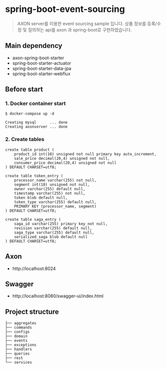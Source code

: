 # spring-boot-event-sourcing
> AXON server를 이용한 event sourcing sample 입니다. 상품 정보를 등록/수정 및 질의하는 api를 axon 과 spring-boot로 구현하였습니다.

## Main dependency
- axon-spring-boot-starter
- spring-boot-starter-actuator
- spring-boot-starter-data-jpa
- spring-boot-starter-webflux

## Before start
### 1. Docker container start
```
$ docker-compose up -d

Creating mysql      ... done
Creating axonserver ... done
```

### 2. Create tables
```
create table product (
    product_id int(10) unsigned not null primary key auto_increment,
    sale_price decimal(20,4) unsigned not null,
    consumer_price decimal(20,4) unsigned not null
) DEFAULT CHARSET=utf8;

create table token_entry (
    processor_name varchar(255) not null,
    segment int(10) unsigned not null,
    owner varchar(255) default null,
    timestamp varchar(255) not null,
    token blob default null,
    token_type varchar(255) default null,
    PRIMARY KEY (processor_name, segment)
) DEFAULT CHARSET=utf8;

create table saga_entry (
    saga_id varchar(255) primary key not null,
    revision varchar(255) default null,
    saga_type varchar(255) default null,
    serialized_saga blob default null
) DEFAULT CHARSET=utf8;
```

## Axon
- http://localhost:8024

## Swagger
- http://localhost:8080/swagger-ui/index.html

## Project structure
```
├── aggregates
├── commands
├── configs
├── domain
├── events
├── exceptions
├── handlers
├── queries
├── rest
└── services
```

